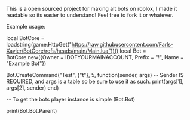 This is a open sourced project for making alt bots on roblox, I made it readable so its easier to understand! Feel free to fork it or whatever.

Example usage:

local BotCore = loadstring(game:HttpGet("https://raw.githubusercontent.com/Farls-Xavier/BotCore/refs/heads/main/Main.lua"))()
local Bot = BotCore.new({Owner = IDOFYOURMAINACCOUNT, Prefix = "!", Name = "Example Bot"})

Bot.CreateCommand("Test", {"t"}, 5, function(sender, args) -- Sender IS REQUIRED, and args is a table so be sure to use it as such.
    print(args[1], args[2], sender)
end)

-- To get the bots player instance is simple (Bot.Bot)

print(Bot.Bot.Parent)
